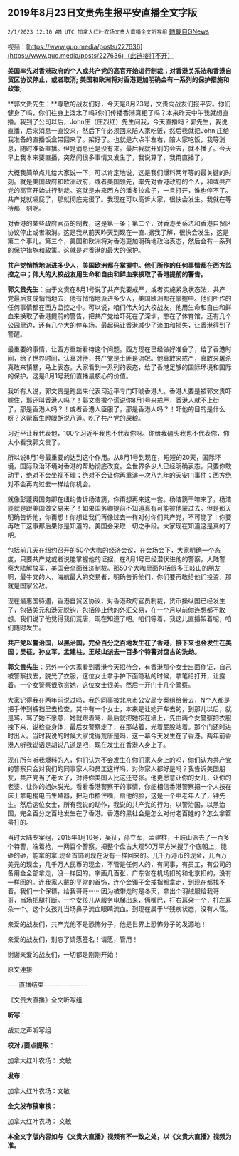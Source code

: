 ## 2019年8月23日文贵先生报平安直播全文字版
`2/1/2023 12:10 AM UTC 加拿大红叶农场文贵大直播全文听写组` [轉載自GNews](https://gnews.org/articles/873455)

         

视频：[https://www.guo.media/posts/227636](https://www.guo.media/posts/227636)（此链接打不开）

**美国率先对香港政府的个人或共产党的高官开始进行制裁；对香港关系法和香港自贸区协议停止，或者取消;** **美国和欧洲将对香港更加明确会有一系列的保护措施和政策;**

**郭文贵先生：**尊敬的战友们好，今天是8月23号，文贵向战友们报平安。你们健身了吗，你们往身上泼水了吗?你们传播香港真相了吗？本来昨天中午我就想直播。我到了公司以后，John庄（庄烈红）先生问我，今天直播吗？郭先生，我说直播，后来消息一直没来，然后下午必须回来陪人家吃饭，然后我就把John 庄给我准备的直播饭盒带回来了。架好了。也就是六点半左右，陪人家吃饭，我等消息，随时准备直播。但是消息还是没有来。最后我就开别的会去，就不播了。今天早上我本来要直播，突然间很多事情又发生了，我说算了，我甭直播了。

大概我简单点儿给大家说一下，可以肯定地说，这是我们爆料两年等的最关键的时刻。就是美国政府和欧洲政府，或者美国领先，率先对香港政府的个人，和或共产党的高官开始进行制裁。这就是未来西方的潘多拉盒子，一旦打开，谁也停不了。共产党就嗝屁了，那就彻底完蛋了。我现在可以高诉大家，很快会发生。我就在等待那一刻呢。

对香港的某些政府官员的制裁，这是第一条；第二个，对香港关系法和香港自贸区协议停止或者取消。这是我从前天昨天到现在一直..据我了解，很快会发生，这是第二个事儿。第三个，美国和欧洲将对香港更加明确地政治表态，然后会有一系列的保护措施和政策。这就是对香港的最大的保护。

**共产党悄悄地派进多少人，美国欧洲都在掌握中。他们所作的任何事情都在西方监控之中；伟大的大校战友用生命和自由和鲜血来换取了香港提前的警告。**

**郭文贵先生**：由于文贵在8月1号说了共产党要戒严，或者实施紧急状态法，共产党最后变成悄悄地去，他有悄悄地派进多少人，美国欧洲都在掌握中。他们所作的任何事情都在西方监控之中。可以说，咱们伟大的大校战友，他用生命和自由和鲜血来换取了香港提前的警告，把共产党给吓死在了深圳，憋在了体育馆，还有几个公园里边，还有几个大的停车场。最起码让香港减少了流血和损失，让香港得到了警醒。

最重要的事情，让西方重新看待这个问题。西方现在已经做好准备了，给了香港时间，给了世界时间，认真对待，共产党是土匪是流氓。他真敢来戒严，真敢来屠杀真敢来镇暴，马上表态。大家看到一系列的表态，给了香港足够的国际环境和国际的保护。这是8月1号我们直播最核心的价值。

我听有人说，郭文贵是跑出来代表习近平专门吓唬香港人。香港人要是被郭文贵吓唬住，那还叫香港人吗？！郭文贵撒个谎说你8月1号来戒严，香港人就不上街了，那是香港人吗？！或者香港人臣服了，那是香港人吗？！吓他的目的是什么呀？这帮畜生瞪眼胡说八道。吃了共产党的屎粮。

习近平让我代表他，100个习近平我也不代表你呀。你给我磕头我也不代表你，你太小看我郭文贵了。

所以说8月1号最重要的达到这个作用。从8月1号到现在，短短的20天，国际环境，国际政治环境对香港的帮助彻底改变。全世界多少人已经明确表态，只要你敢动手，绝对不会坐视不理；绝对不会让你再重演一次八九年的天安门事件；西方绝对不会再向过去一样给你机会。

就像彭蓬奥国务卿在纽约告诉杨洁篪，你甭想再来这一套。杨洁篪干嘛来了，杨洁篪就是跟美国做交易来了！如果国务卿提前不知道真有可能被他蒙过去。但是那天明确告诉他，你甭想！你想让我们再像过去一样对付你们共产党，不可能了！你要再敢干这事那后果你是知道的。美国会采取一切之手段。大家现在知道这是真的了吧。

包括前几天在纽约召开的50个大咖的经济会议，在会场会下，大家明确一个态度，只要共产党或者说能掌握他的证据，在8月1号已经潜伏进他的警察，大陆警察大陆解放军，美国会全面经济制裁。那50个大咖里面包括很多王岐山的朋友啊，最牛叉的人，海航最大的交易者，明确告诉他们，你们要再敢给他们投资，那就是国家公敌。

现在最惠国待遇，香港自贸区协议，对香港政府官员制裁，货币操纵国已经发生了，包括美元和港元脱钩，包括停止他的外汇交易，在一个月以前你连想都不敢想。我们说了他觉得我们荒唐，现在知道了吧。咱们等着，我这儿直播架着呢，咱们随时发生。

**共产党以警治国，以黑治国，完全百分之百地发生在了香港，接下来也会发生在美国；吴征，孙立军，孟建柱，王岐山派去一百多个特警对盘古的洗劫。**

**郭文贵先生**：另外一个大家看到香港今天招待会，有香港那个女士出面作证，自己被警察找去，脱光了衣服，这位女士拿手护下面隐私的时候，拿笔给打开，让露着。一个女警察很欣赏她，这位女士很美。然后一开门十几个警察。

大家记得我在两年前说过吗，我的同事被北京市公安局专案组给带去，N个人都是把手伸到裤裆里去检查。其中有一个女士，本来是让她开车去的，到那儿以后，就是骂，骂了她不愿意，她就跟着骂，最后就把她按在墙上，先由两个女警察把衣服拽下来，说检查身体，最后女警察走了，在那站着，光着屁股站着。那个门还时进时出人。当时我说的时候大家觉得荒唐是吗，这一幕今天发生在了香港。两年前香港人听我说话是胡说八道是吧，现在发生在香港人身上了。

现在所有听我爆料的人，你们认为不会发生在你们家人身上的吗，你们认为共产党的警察只会对我们的同事家人和员工这样吗，对你家人都好是吗？我告诉美国朋友，共产党当了老大了，对待你美国人比这还夸张。他更愿意让你的女儿，让你的老婆，让你的姐妹脱光。看看香港警察干的事情，你能相信香港警察把一个人按在床上拿电棍电击生殖器，把毛巾捂住嘴，扇他的脸，这是一个中老年人了，钟先生。然后这位女士，所有我说的动作，我说的共产党的行为，以警治国，以黑治国，完全百分之百地发生在了香港。香港的黑社会是怎么对付老百姓的？怎么拿笤帚打的。

当时大陆专案组，2015年1月10号，吴征，孙立军，孟建柱，王岐山派去了一百多个特警，端着枪，一两百个警察，把整个盘古大观50万平方米搜了个底朝上，能砸的砸，能拿的拿.现金首饰到现在没有一样回来的。几千万港币的现金，几百万美元的现金，几千万人民币的现金，不管是任何人的，有同事，有员工，有公司的备用金全部拿走，没一样回的。字画几百张，广东省在机场扣的和北京扣的，没有一样回的。连我家人戴的平常的首饰，连个金镯子金戒指都拿走，到现在都找不着。我们一个保镖，给我哥哥·······因为被带走时是冬天，拿出个羽绒服给我哥哥，当场把腿打断。一个女孩儿从服务电梯出来，俩嘴巴，打右耳朵一个，打左耳朵一个。这个女孩儿当场鼻子流血眼睛流血。到现在属于半残疾状态，没有人管。

亲爱的战友们，共产党他不是恐怖分子，他是世界上恐怖分子的发源地！

亲爱的战友们，别忘了请愿签名！请愿，管用！

谢谢亲爱的战友们，一切都是刚刚开始！

原文連接

\----直播结束\---------------

《文贵大直播》全文听写组

**听写**：

战友之声听写组

**校对 /要点提取**：

加拿大红叶农场：   文敏

**发布**：

加拿大红叶农场：文敏

**全文发布稿审核**：

加拿大红叶农场： 文敏

**本全文字版内容如与《文贵大直播》视频有不一致之处，以《文贵大直播》视频为准。**
